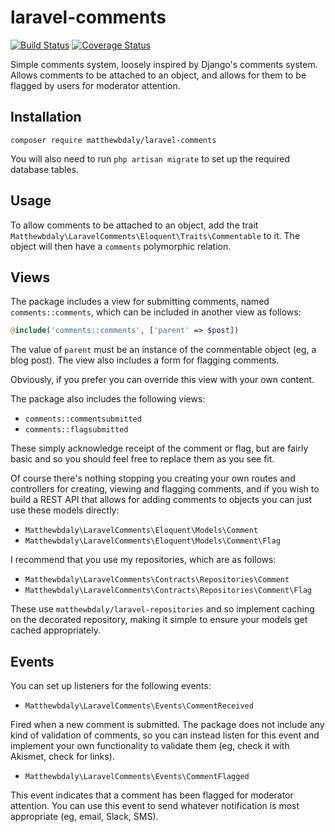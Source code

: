 # laravel-comments

[![Build Status](https://travis-ci.org/matthewbdaly/laravel-comments.svg?branch=master)](https://travis-ci.org/matthewbdaly/laravel-comments)
[![Coverage Status](https://coveralls.io/repos/github/matthewbdaly/laravel-comments/badge.svg?branch=master)](https://coveralls.io/github/matthewbdaly/laravel-comments?branch=master)

Simple comments system, loosely inspired by Django's comments system. Allows comments to be attached to an object, and allows for them to be flagged by users for moderator attention.

Installation
------------

```
composer require matthewbdaly/laravel-comments
```

You will also need to run `php artisan migrate` to set up the required database tables.

Usage
-----

To allow comments to be attached to an object, add the trait `Matthewbdaly\LaravelComments\Eloquent\Traits\Commentable` to it. The object will then have a `comments` polymorphic relation.

Views
-----

The package includes a view for submitting comments, named `comments::comments`, which can be included in another view as follows:

```php
@include('comments::comments', ['parent' => $post])
```

The value of `parent` must be an instance of the commentable object (eg, a blog post). The view also includes a form for flagging comments.

Obviously, if you prefer you can override this view with your own content.

The package also includes the following views:

* `comments::commentsubmitted`
* `comments::flagsubmitted`

These simply acknowledge receipt of the comment or flag, but are fairly basic and so you should feel free to replace them as you see fit.

Of course there's nothing stopping you creating your own routes and controllers for creating, viewing and flagging comments, and if you wish to build a REST API that allows for adding comments to objects you can just use these models directly:

* `Matthewbdaly\LaravelComments\Eloquent\Models\Comment`
* `Matthewbdaly\LaravelComments\Eloquent\Models\Comment\Flag`

I recommend that you use my repositories, which are as follows:

* `Matthewbdaly\LaravelComments\Contracts\Repositories\Comment`
* `Matthewbdaly\LaravelComments\Contracts\Repositories\Comment\Flag`

These use `matthewbdaly/laravel-repositories` and so implement caching on the decorated repository, making it simple to ensure your models get cached appropriately.

Events
------

You can set up listeners for the following events:

* `Matthewbdaly\LaravelComments\Events\CommentReceived`

Fired when a new comment is submitted. The package does not include any kind of validation of comments, so you can instead listen for this event and implement your own functionality to validate them (eg, check it with Akismet, check for links).

* `Matthewbdaly\LaravelComments\Events\CommentFlagged`

This event indicates that a comment has been flagged for moderator attention. You can use this event to send whatever notification is most appropriate (eg, email, Slack, SMS).
